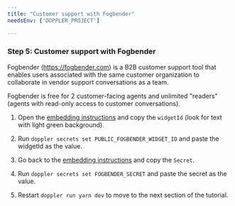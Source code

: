 ```yaml
---
title: "Customer support with Fogbender"
needsEnv: ['DOPPLER_PROJECT']

---
```


### Step 5: Customer support with Fogbender

Fogbender (<a href="https://fogbender.com" target="_blank">https://fogbender.com</a>) is a B2B customer support tool that enables users associated with the same customer organization to collaborate in vendor support conversations as a team.

Fogbender is free for 2 customer-facing agents and unlimited "readers" (agents with read-only access to customer conversations).

1. Open the <a href="https://fogbender.com/admin/-/-/settings/embed" target="_blank">embedding instructions</a> and copy the `widgetId` (look for text with light green background).

2. Run `doppler secrets set PUBLIC_FOGBENDER_WIDGET_ID` and paste the widgetId as the value.

3. Go back to the <a href="https://fogbender.com/admin/-/-/settings/embed" target="_blank">embedding instructions</a> and copy the `Secret`.

4. Run `doppler secrets set FOGBENDER_SECRET` and paste the secret as the value.

5. Restart `doppler run yarn dev` to move to the next section of the tutorial.
